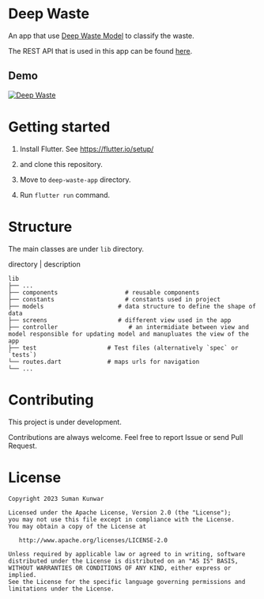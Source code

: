 # Deep Waste

An app that use [Deep Waste Model](https://www.kaggle.com/code/sumn2u/garbage-classification) to classify the waste. 

The REST API that is used in this app can be found [here](https://github.com/sumn2u/ml_rest_api). 

## Demo
[![Deep Waste](https://img.youtube.com/vi/N6_LiH2zpwM/0.jpg)](https://www.youtube.com/watch?v=N6_LiH2zpwM "Deep Waste")

# Getting started
1. Install Flutter. See https://flutter.io/setup/

2.  and clone this repository.
3. Move to `deep-waste-app` directory.
4. Run `flutter run` command.

# Structure
The main classes are under `lib` directory.

directory | description

    lib
    ├── ...
    ├── components                   # reusable components
    ├── constants                    # constants used in project
    ├── models                     # data structure to define the shape of data
    ├── screens                    # different view used in the app
    ├── controller                    # an intermidiate between view and model responsible for updating model and manupluates the view of the app    
    ├── test                    # Test files (alternatively `spec` or `tests`)
    └── routes.dart             # maps urls for navigation
    └── ...



# Contributing
This project is under development.

Contributions are always welcome. Feel free to report Issue or send Pull Request.

# License
```
Copyright 2023 Suman Kunwar

Licensed under the Apache License, Version 2.0 (the "License");
you may not use this file except in compliance with the License.
You may obtain a copy of the License at

   http://www.apache.org/licenses/LICENSE-2.0

Unless required by applicable law or agreed to in writing, software
distributed under the License is distributed on an "AS IS" BASIS,
WITHOUT WARRANTIES OR CONDITIONS OF ANY KIND, either express or implied.
See the License for the specific language governing permissions and
limitations under the License.
```
